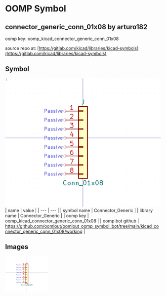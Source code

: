 # OOMP Symbol  
## connector_generic_conn_01x08  by arturo182  
  
oomp key: oomp_kicad_connector_generic_conn_01x08  
  
source repo at: [https://gitlab.com/kicad/libraries/kicad-symbols](https://gitlab.com/kicad/libraries/kicad-symbols)  
## Symbol  
  
[![working.png](working_600.png)](working.png)  
| name | value | 
| --- | --- | 
| symbol name | Connector_Generic | 
| library name | Connector_Generic | 
| oomp key | oomp_kicad_connector_generic_conn_01x08 | 
| oomp bot github | https://github.com/oomlout/oomlout_oomp_symbol_bot/tree/main/kicad_connector_generic_conn_01x08/working | 
## Images  
  
[![working.png](working_140.png)](working.png)  
